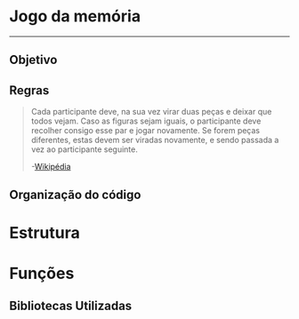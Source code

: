 # Jogo da memória 
***
## Objetivo

## Regras

> Cada participante deve, na sua vez virar duas peças e deixar que todos vejam. Caso as figuras sejam iguais, o participante deve recolher consigo esse par e jogar novamente. Se forem peças diferentes, estas devem ser viradas novamente, e sendo passada a vez ao participante seguinte.
> 
> -[Wikipédia](https://pt.wikipedia.org/wiki/Jogo_de_mem%C3%B3ria#:~:text=Cada%20participante%20deve%2C%20na%20sua,a%20vez%20ao%20participante%20seguinte.)

## Organização do código

# Estrutura 

# Funções 

## Bibliotecas Utilizadas 

